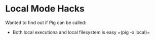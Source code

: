 # Local Mode Hacks

Wanted to find out if Pig can be called:

- Both local executiona and local filesystem is easy =(pig -x local)=
